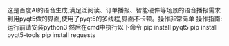 
这是百度AI的语音生成,满足泛阅读、订单播报、智能硬件等场景的语音播报需求
利用pyqt5做的界面,使用了pyqt5的多线程,界面不卡顿。操作非常简单
操作指南:
运行前请安装python3
然后在cmd中执行以下命令
pip install pyqt5
pip install pyqt5-tools
pip install requests
